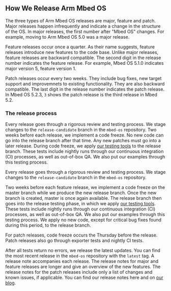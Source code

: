## How We Release Arm Mbed OS

The three types of Arm Mbed OS releases are major, feature and patch. Major releases happen infrequently and indicate a change in the structure of the OS. In major releases, the first number after "Mbed OS" changes. For example, moving to Arm Mbed OS 5.0 was a major release. 

Feature releases occur once a quarter. As their name suggests, feature releases introduce new features to the code base. Unlike major releases, feature releases are backward compatible. The second digit in the release number indicates the feature release. For example, Mbed OS 5.1.0 indicates major version 5, feature version 1. 

Patch releases occur every two weeks. They include bug fixes, new target support and improvemnets to existing functionality. They are also backward compatible. The last digit in the release number indicates the patch release. In Mbed OS 5.2.3, `3` shows the patch release is the third release in Mbed 5.2.

### The release process

Every release goes through a rigorous review and testing process. We stage changes to the `release-candidate` branch in the `mbed-os` repository. Two weeks before each release, we implement a code freeze. No new code can go into the release branch after that time. Any new patches must go into a later release. During code freeze, we apply [our testing tools](testing.md) to the release branch. These tests include nightly runs through our continuous integration (CI) processes, as well as out-of-box QA. We also put our examples through this testing process.

Every release goes through a rigorous review and testing process. We stage changes to the `release-candidate` branch in the `mbed-os` repository. 

Two weeks before each feature release, we implement a code freeze on the master branch while we produce the new release branch. Once the new branch is created, master is once again available. The release branch then goes into the release testing phase, in which we apply [our testing tools](testing.md). These tests include nightly runs through our continuous integration (CI) processes, as well as out-of-box QA. We also put our examples through this testing process. We apply no new code, except for critical bug fixes found during this period, to the release branch.

For patch releases, code freeze occurs the Thursday before the release. Patch releases also go through exporter tests and nightly CI tests.

After all tests return no errors, we release the latest updates. You can find the most recent release in the `mbed-os` repository with the `latest` tag. A release note accompanies each release. The release notes for major and feature releases are longer and give an overview of the new features. The release notes for the patch releases include only a list of changes and known issues, if applicable. You can find our release notes here and on [our blog](https://developer.mbed.org/blog/). 
